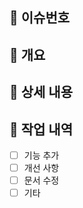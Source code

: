 ## 🧩 이슈번호

## 📝 개요

<!-- 이 이슈의 목적을 간단하게 설명해주세요. 무엇을 개선하거나 추가하려고 하나요? -->

## 📌 상세 내용

<!-- 문제 또는 제안에 대해 자세히 설명해주세요. -->

## 🚧 작업 내역

- [ ] 기능 추가
- [ ] 개선 사항
- [ ] 문서 수정
- [ ] 기타
